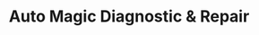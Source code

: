---
title: "Auto Magic Diagnostic & Repair"
url: /west-jordan/auto-magic-diagnostic-und-repair/
shop: Autowerkstatt
---